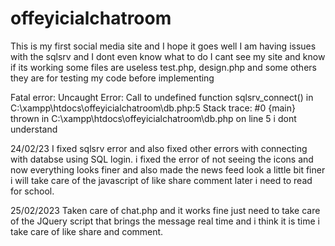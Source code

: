 # offeyicialchatroom
This is my first social media site and I hope it goes well 
I am having issues with the sqlsrv and I dont even know what to do
I cant see my site and know if its working 
some files are useless
test.php, design.php and some others
they are for testing my code before implementing

Fatal error: Uncaught Error: Call to undefined function sqlsrv_connect() in C:\xampp\htdocs\offeyicialchatroom\db.php:5 Stack trace: #0 {main} thrown in C:\xampp\htdocs\offeyicialchatroom\db.php on line 5
i dont understand

24/02/23
I fixed sqlsrv error and also fixed other errors with connecting with databse using SQL login.
i fixed the error of not seeing the icons
and now everything looks finer and also made the news feed look a little bit finer
i will take care of the javascript of like share comment later
i need to read for school.

25/02/2023
Taken care of chat.php and it works fine
just need to take care of the JQuery script that brings the message real time
and i think it is time i take care of like share and comment.